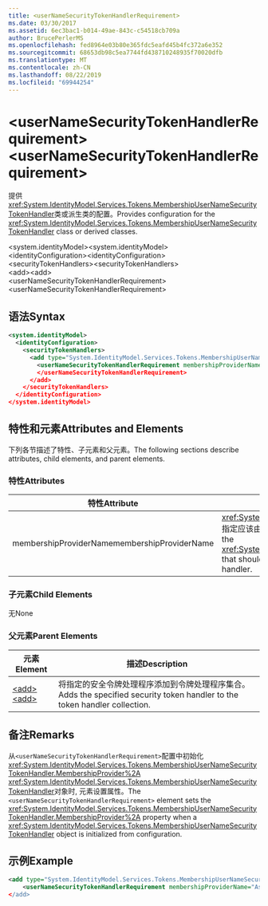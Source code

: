 ```yaml
---
title: <userNameSecurityTokenHandlerRequirement>
ms.date: 03/30/2017
ms.assetid: 6ec3bac1-b014-49ae-843c-c54518cb709a
author: BrucePerlerMS
ms.openlocfilehash: fed8964e03b80e365fdc5eafd45b4fc372a6e352
ms.sourcegitcommit: 68653db98c5ea7744fd438710248935f70020dfb
ms.translationtype: MT
ms.contentlocale: zh-CN
ms.lasthandoff: 08/22/2019
ms.locfileid: "69944254"
---
```

# <a name="usernamesecuritytokenhandlerrequirement"></a><span data-ttu-id="16452-101">\<userNameSecurityTokenHandlerRequirement></span><span class="sxs-lookup"><span data-stu-id="16452-101">\<userNameSecurityTokenHandlerRequirement></span></span>
<span data-ttu-id="16452-102">提供<xref:System.IdentityModel.Services.Tokens.MembershipUserNameSecurityTokenHandler>类或派生类的配置。</span><span class="sxs-lookup"><span data-stu-id="16452-102">Provides configuration for the <xref:System.IdentityModel.Services.Tokens.MembershipUserNameSecurityTokenHandler> class or derived classes.</span></span>  
  
 <span data-ttu-id="16452-103">\<system.identityModel></span><span class="sxs-lookup"><span data-stu-id="16452-103">\<system.identityModel></span></span>  
<span data-ttu-id="16452-104">\<identityConfiguration></span><span class="sxs-lookup"><span data-stu-id="16452-104">\<identityConfiguration></span></span>  
<span data-ttu-id="16452-105">\<securityTokenHandlers></span><span class="sxs-lookup"><span data-stu-id="16452-105">\<securityTokenHandlers></span></span>  
<span data-ttu-id="16452-106">\<add></span><span class="sxs-lookup"><span data-stu-id="16452-106">\<add></span></span>  
<span data-ttu-id="16452-107">\<userNameSecurityTokenHandlerRequirement></span><span class="sxs-lookup"><span data-stu-id="16452-107">\<userNameSecurityTokenHandlerRequirement></span></span>  
  
## <a name="syntax"></a><span data-ttu-id="16452-108">语法</span><span class="sxs-lookup"><span data-stu-id="16452-108">Syntax</span></span>  
  
```xml  
<system.identityModel>  
  <identityConfiguration>  
    <securityTokenHandlers>  
      <add type="System.IdentityModel.Services.Tokens.MembershipUserNameSecurityTokenHandler, System.IdentityModel.Services">  
        <userNameSecurityTokenHandlerRequirement membershipProviderName=xs:string >  
        </userNameSecurityTokenHandlerRequirement>  
      </add>  
    </securityTokenHandlers>  
  </identityConfiguration>  
</system.identityModel>  
```  
  
## <a name="attributes-and-elements"></a><span data-ttu-id="16452-109">特性和元素</span><span class="sxs-lookup"><span data-stu-id="16452-109">Attributes and Elements</span></span>  
 <span data-ttu-id="16452-110">下列各节描述了特性、子元素和父元素。</span><span class="sxs-lookup"><span data-stu-id="16452-110">The following sections describe attributes, child elements, and parent elements.</span></span>  
  
### <a name="attributes"></a><span data-ttu-id="16452-111">特性</span><span class="sxs-lookup"><span data-stu-id="16452-111">Attributes</span></span>  
  
|<span data-ttu-id="16452-112">特性</span><span class="sxs-lookup"><span data-stu-id="16452-112">Attribute</span></span>|<span data-ttu-id="16452-113">描述</span><span class="sxs-lookup"><span data-stu-id="16452-113">Description</span></span>|  
|---------------|-----------------|  
|<span data-ttu-id="16452-114">membershipProviderName</span><span class="sxs-lookup"><span data-stu-id="16452-114">membershipProviderName</span></span>|<span data-ttu-id="16452-115"><xref:System.Web.Security.MembershipProvider>指定应该由安全令牌处理程序使用的。</span><span class="sxs-lookup"><span data-stu-id="16452-115">Specifies the <xref:System.Web.Security.MembershipProvider> that should be used by the security token handler.</span></span>|  
  
### <a name="child-elements"></a><span data-ttu-id="16452-116">子元素</span><span class="sxs-lookup"><span data-stu-id="16452-116">Child Elements</span></span>  
 <span data-ttu-id="16452-117">无</span><span class="sxs-lookup"><span data-stu-id="16452-117">None</span></span>  
  
### <a name="parent-elements"></a><span data-ttu-id="16452-118">父元素</span><span class="sxs-lookup"><span data-stu-id="16452-118">Parent Elements</span></span>  
  
|<span data-ttu-id="16452-119">元素</span><span class="sxs-lookup"><span data-stu-id="16452-119">Element</span></span>|<span data-ttu-id="16452-120">描述</span><span class="sxs-lookup"><span data-stu-id="16452-120">Description</span></span>|  
|-------------|-----------------|  
|[<span data-ttu-id="16452-121">\<add></span><span class="sxs-lookup"><span data-stu-id="16452-121">\<add></span></span>](add.md)|<span data-ttu-id="16452-122">将指定的安全令牌处理程序添加到令牌处理程序集合。</span><span class="sxs-lookup"><span data-stu-id="16452-122">Adds the specified security token handler to the token handler collection.</span></span>|  
  
## <a name="remarks"></a><span data-ttu-id="16452-123">备注</span><span class="sxs-lookup"><span data-stu-id="16452-123">Remarks</span></span>  
 <span data-ttu-id="16452-124">从`<userNameSecurityTokenHandlerRequirement>`配置中初始化<xref:System.IdentityModel.Services.Tokens.MembershipUserNameSecurityTokenHandler.MembershipProvider%2A> <xref:System.IdentityModel.Services.Tokens.MembershipUserNameSecurityTokenHandler>对象时, 元素设置属性。</span><span class="sxs-lookup"><span data-stu-id="16452-124">The `<userNameSecurityTokenHandlerRequirement>` element sets the <xref:System.IdentityModel.Services.Tokens.MembershipUserNameSecurityTokenHandler.MembershipProvider%2A> property when a <xref:System.IdentityModel.Services.Tokens.MembershipUserNameSecurityTokenHandler> object is initialized from configuration.</span></span>  
  
## <a name="example"></a><span data-ttu-id="16452-125">示例</span><span class="sxs-lookup"><span data-stu-id="16452-125">Example</span></span>  
  
```xml  
<add type="System.IdentityModel.Services.Tokens.MembershipUserNameSecurityTokenHandler, System.IdentityModel.Services">  
    <userNameSecurityTokenHandlerRequirement membershipProviderName="AspNetSqlProvider/>  
</add>  
```

